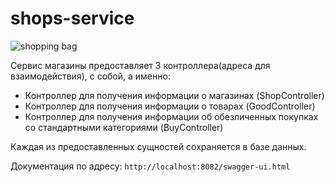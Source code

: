 # shops-service
![shopping bag](https://external-content.duckduckgo.com/iu/?u=https%3A%2F%2Ffreeiconshop.com%2Fwp-content%2Fuploads%2Fedd%2Fshopping-bag-outline-filled.png&f=1&nofb=1)

Сервис магазины предоставляет 3 контроллера(адреса для взаимодействия), с собой, а именно:
* Контроллер для получения информации о магазинах (ShopController)
* Контроллер для получения информации о товарах (GoodController)
* Контроллер для получения информации об обезличенных покупках со стандартными категориями (BuyController)

Каждая из предоставленных сущностей сохраняется в базе данных.

Документация по адресу: `http://localhost:8082/swagger-ui.html`